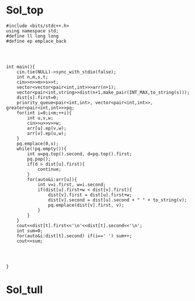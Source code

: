 # Sol_top

    #include <bits/stdc++.h>
    using namespace std;
    #define ll long long
    #define ep emplace_back




    int main(){
        cin.tie(NULL)->sync_with_stdio(false);
        int n,m,s,t;
        cin>>n>>m>>s>>t;
        vector<vector<pair<int,int>>>arr(n+1);
        vector<pair<int,string>>dist(n+1,make_pair(INT_MAX,to_string(s)));
        dist[s].first=0;
        priority_queue<pair<int,int>, vector<pair<int,int>>, greater<pair<int,int>>>pq;
        for(int i=0;i<m;++i){
            int u,v,w;
            cin>>u>>v>>w;
            arr[u].ep(v,w);
            arr[v].ep(u,w);
        }
        pq.emplace(0,s);
        while(!pq.empty()){
            int u=pq.top().second, d=pq.top().first;
            pq.pop();
            if(d > dist[u].first){
                continue;
            }
            for(auto&i:arr[u]){
                int v=i.first, w=i.second;
                if(dist[u].first+w < dist[v].first){
                    dist[v].first = dist[u].first+w;
                    dist[v].second = dist[u].second + " " + to_string(v);
                    pq.emplace(dist[v].first, v);
                }
            }
        }
        cout<<dist[t].first<<'\n'<<dist[t].second<<'\n';
        int sum=0;
        for(auto&i:dist[t].second) if(i==' ') sum++;
        cout<<sum;




    }


# Sol_tull
